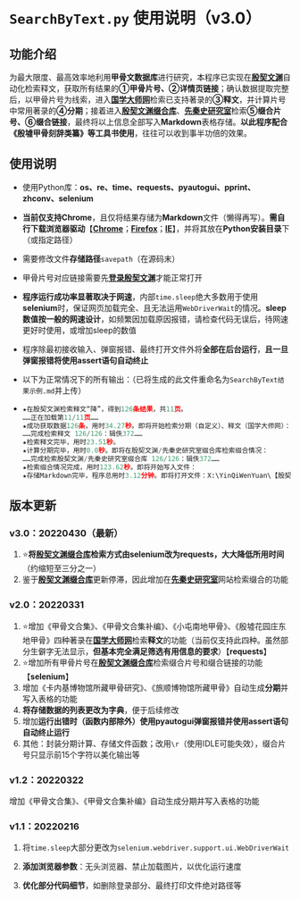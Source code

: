 # `SearchByText.py` 使用说明（v3.0）

## 功能介绍

为最大限度、最高效率地利用**甲骨文数据库**进行研究，本程序已实现在[**殷契文渊**](http://jgw.aynu.edu.cn/)自动化检索释文，获取所有结果的**①甲骨片号、②详情页链接**；确认数据提取完整后，以甲骨片号为线索，进入[**国学大师网**](http://www.guoxuedashi.net/jgwhj/)检索已支持著录的**③释文**，并计算片号中常用著录的**④分期**；接着进入[**殷契文渊缀合库**](http://jgw.aynu.edu.cn/AyjgwZHKSingleSearch?autoLoad=1&id=16&name=ZHUIHEHD&displayDBName=%E7%BC%80%E5%90%88%E6%95%B0%E6%8D%AE%E5%BA%93)、[**先秦史研究室**](https://www.xianqin.org/)检索**⑤缀合片号、⑥缀合链接**，最终将以上信息全部写入**Markdown**表格存储。**以此程序配合《殷墟甲骨刻辞类纂》等工具书使用**，往往可以收到事半功倍的效果。

## 使用说明

- 使用Python库：**os、re、time、requests、pyautogui、pprint、zhconv、selenium**

- **当前仅支持Chrome**，且仅将结果存储为**Markdown**文件（懒得再写）。**需自行下载浏览器驱动**【[**Chrome**](http://chromedriver.storage.googleapis.com/index.html)；[**Firefox**](https://github.com/mozilla/geckodriver/releases/)；[**IE**](http://selenium-release.storage.googleapis.com/index.html)】，并将其放在**Python安装目录**下（或指定路径）

- 需要修改文件**存储路径**`savepath`（在源码末）

- 甲骨片号对应链接需要先[**登录殷契文渊**](http://jgw.aynu.edu.cn/Account/Login?ReturnUrl=%2Fajaxpage%2Fhome2.0%2Findex.html)才能正常打开

- **程序运行成功率显著取决于网速**，内部`time.sleep`绝大多数用于使用**selenium**时，保证网页加载完全、且无法运用`WebDriverWait`的情况。**sleep数值按一般的网速设计**，如频繁因加载原因报错，请检查代码无误后，待网速更好时使用，或增加sleep的数值

- 程序除最初接收输入、弹窗报错、最终打开文件外将**全部在后台运行**，**且一旦弹窗报错将使用assert语句自动终止**

- 以下为正常情况下的所有输出：（已将生成的此文件重命名为`SearchByText结果示例.md`并上传）

- ```python
  ★在殷契文渊检索释文“降”，得到126条结果，共11页。
  ……正在加载第11/11页……
  ★成功获取数据126条，用时34.27秒。即将开始检索分期（自定义）、释文（国学大师网）：
  ……完成检索释文 126/126：辑佚372……
  ★检索释文完毕，用时23.51秒。
  ★计算分期完毕，用时0.0秒。即将在殷契文渊/先秦史研究室缀合库检索缀合情况：
  ……完成检索殷契文渊/先秦史研究室缀合库 126/126：辑佚372……
  ★检索缀合情况完成，用时123.62秒。即将开始写入文件：
  ★存储Markdown完毕，程序总用时3.12分钟。即将打开文件：X:\YinQiWenYuan\【殷契文渊】降.md
  ```

## 版本更新

### v3.0：20220430（最新）

1. :star:**将[殷契文渊缀合库](http://jgw.aynu.edu.cn/AyjgwZHKSingleSearch?autoLoad=1&id=16&name=ZHUIHEHD&displayDBName=%E7%BC%80%E5%90%88%E6%95%B0%E6%8D%AE%E5%BA%93)检索方式由selenium改为requests，大大降低所用时间**（约缩短至三分之一）
2. 鉴于[**殷契文渊缀合库**](http://jgw.aynu.edu.cn/AyjgwZHKSingleSearch?autoLoad=1&id=16&name=ZHUIHEHD&displayDBName=%E7%BC%80%E5%90%88%E6%95%B0%E6%8D%AE%E5%BA%93)更新停滞，因此增加在[**先秦史研究室**](https://www.xianqin.org/)网站检索缀合的功能

### v2.0：20220331

1. :star:增加《甲骨文合集》、《甲骨文合集补编》、《小屯南地甲骨》、《殷墟花园庄东地甲骨》四种著录在[**国学大师网**](http://www.guoxuedashi.net/jgwhj/)检索**释文**的功能（当前仅支持此四种。虽然部分生僻字无法显示，**但基本完全满足筛选有用信息的要求**）【**requests**】
2. :star:增加所有甲骨片号在[**殷契文渊缀合库**](http://jgw.aynu.edu.cn/AyjgwZHKSingleSearch?autoLoad=1&id=16&name=ZHUIHEHD&displayDBName=%E7%BC%80%E5%90%88%E6%95%B0%E6%8D%AE%E5%BA%93)检索缀合片号和缀合链接的功能【**selenium**】
3. 增加《卡内基博物馆所藏甲骨研究》、《旅顺博物馆所藏甲骨》自动生成**分期**并写入表格的功能
4. **将存储数据的列表更改为字典**，便于后续修改
5. 增加**运行出错时（函数内部除外）使用pyautogui弹窗报错并使用assert语句自动终止运行**
6. 其他：封装分期计算、存储文件函数；改用`\r`（使用IDLE可能失效），缀合片号只显示前15个字符以美化输出等

### v1.2：20220322

增加《甲骨文合集》、《甲骨文合集补编》自动生成分期并写入表格的功能

### v1.1：20220216

1. 将`time.sleep`大部分更改为`selenium.webdriver.support.ui.WebDriverWait`

2. **添加浏览器参数**：无头浏览器、禁止加载图片，以优化运行速度

3. **优化部分代码细节**，如删除登录部分、最终打印文件绝对路径等

